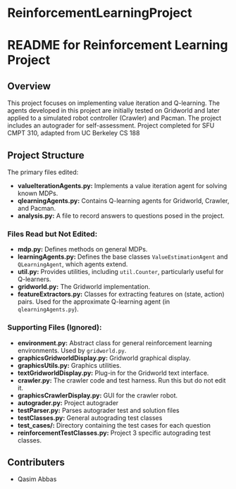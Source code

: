 # ReinforcementLearningProject

# README for Reinforcement Learning Project

## Overview
This project focuses on implementing value iteration and Q-learning. The agents developed in this project are initially tested on Gridworld and later applied to a simulated robot controller (Crawler) and Pacman. The project includes an autograder for self-assessment.
Project completed for SFU CMPT 310, adapted from UC Berkeley CS 188

## Project Structure
The primary files edited:
- **valueIterationAgents.py:** Implements a value iteration agent for solving known MDPs.
- **qlearningAgents.py:** Contains Q-learning agents for Gridworld, Crawler, and Pacman.
- **analysis.py:** A file to record answers to questions posed in the project.

### Files Read but Not Edited:
- **mdp.py:** Defines methods on general MDPs.
- **learningAgents.py:** Defines the base classes `ValueEstimationAgent` and `QLearningAgent`, which agents extend.
- **util.py:** Provides utilities, including `util.Counter`, particularly useful for Q-learners.
- **gridworld.py:** The Gridworld implementation.
- **featureExtractors.py:** Classes for extracting features on (state, action) pairs. Used for the approximate Q-learning agent (in `qlearningAgents.py`).

### Supporting Files (Ignored):
- **environment.py:** Abstract class for general reinforcement learning environments. Used by `gridworld.py`.
- **graphicsGridworldDisplay.py:** Gridworld graphical display.
- **graphicsUtils.py:** Graphics utilities.
- **textGridworldDisplay.py:** Plug-in for the Gridworld text interface.
- **crawler.py:** The crawler code and test harness. Run this but do not edit it.
- **graphicsCrawlerDisplay.py:** GUI for the crawler robot.
- **autograder.py:** Project autograder
- **testParser.py:** Parses autograder test and solution files
- **testClasses.py:** General autograding test classes
- **test_cases/:** Directory containing the test cases for each question
- **reinforcementTestClasses.py:** Project 3 specific autograding test classes.

## Contributers
- Qasim Abbas
